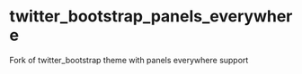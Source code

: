 twitter_bootstrap_panels_everywhere
===================================

Fork of twitter_bootstrap theme with panels everywhere support